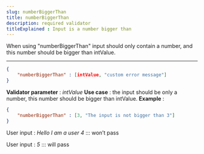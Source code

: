 ```yaml
---
slug: numberBiggerThan
title: numberBiggerThan
description: required validator
titleExplained : Input is a number bigger than
---
```


When using "numberBiggerThan" input should only contain a number, and this number should be bigger than intValue.

---

```JSON
{
    "numberBiggerThan" : [intValue, "custom error message"]
}
```

**Validator parameter** : _intValue_
**Use case** : the input should be only a number, this number should be bigger than intValue.
**Example** :

```JSON
{
    "numberBiggerThan" : [3, "The input is not bigger than 3"]
}
```

User input : _Hello I am a user 4_ ::: won’t pass

User input : _5_ ::: will pass


